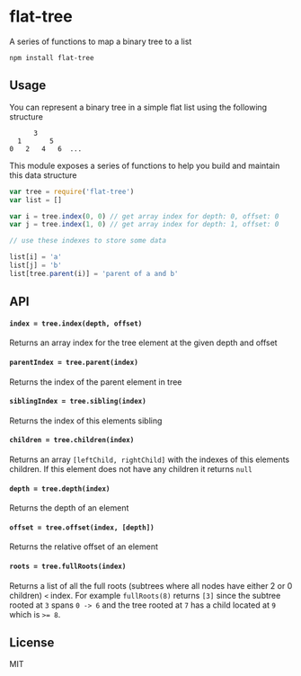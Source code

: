 # flat-tree

A series of functions to map a binary tree to a list

```
npm install flat-tree
```

## Usage

You can represent a binary tree in a simple flat list using the following structure

```
      3
  1       5
0   2   4   6  ...
```

This module exposes a series of functions to help you build and maintain this data structure

``` js
var tree = require('flat-tree')
var list = []

var i = tree.index(0, 0) // get array index for depth: 0, offset: 0
var j = tree.index(1, 0) // get array index for depth: 1, offset: 0

// use these indexes to store some data

list[i] = 'a'
list[j] = 'b'
list[tree.parent(i)] = 'parent of a and b'
```

## API

#### `index = tree.index(depth, offset)`

Returns an array index for the tree element at the given depth and offset

#### `parentIndex = tree.parent(index)`

Returns the index of the parent element in tree

#### `siblingIndex = tree.sibling(index)`

Returns the index of this elements sibling

#### `children = tree.children(index)`

Returns an array `[leftChild, rightChild]` with the indexes of this elements children.
If this element does not have any children it returns `null`

#### `depth = tree.depth(index)`

Returns the depth of an element

#### `offset = tree.offset(index, [depth])`

Returns the relative offset of an element

#### `roots = tree.fullRoots(index)`

Returns a list of all the full roots (subtrees where all nodes have either 2 or 0 children) `<` index.
For example `fullRoots(8)` returns `[3]` since the subtree rooted at `3` spans `0 -> 6` and the tree
rooted at `7` has a child located at `9` which is `>= 8`.

## License

MIT
